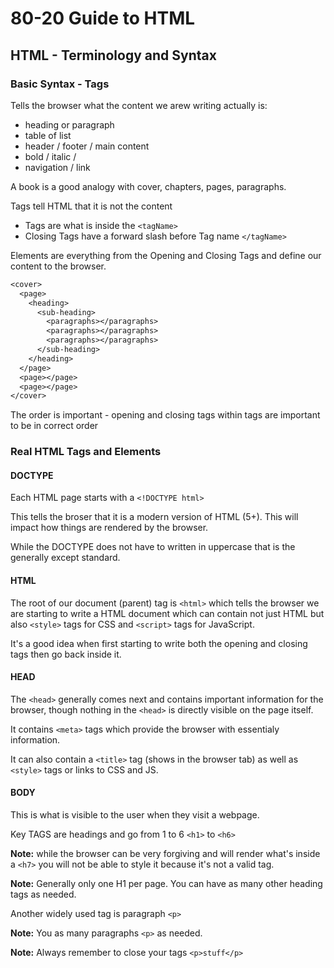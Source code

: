 # 80-20 Guide to HTML

## HTML - Terminology and Syntax

### Basic Syntax - Tags

Tells the browser what the content we arew writing actually is:

- heading or paragraph
- table of list
- header / footer / main content
- bold / italic / 
- navigation / link

A book is a good analogy with cover, chapters, pages, paragraphs.

Tags tell HTML that it is not the content

- Tags are what is inside the `<tagName>`
- Closing Tags have a forward slash before Tag name `</tagName>`
  
Elements are everything from the Opening and Closing Tags and define our content to the browser.

```default
<cover>
  <page>
    <heading>
      <sub-heading>
        <paragraphs></paragraphs>
        <paragraphs></paragraphs>
        <paragraphs></paragraphs>
      </sub-heading>
    </heading>
  </page>
  <page></page>
  <page></page>
</cover>
```

The order is important - opening and closing tags within tags are important to be in correct order

### Real HTML Tags and Elements

#### DOCTYPE

Each HTML page starts with a `<!DOCTYPE html>`

This tells the broser that it is a modern version of HTML (5+). This will impact how things are rendered by the browser.

While the DOCTYPE does not have to written in uppercase that is the generally except standard.

#### HTML

The root of our document (parent) tag is `<html>` which tells the browser we are starting to write a HTML document which can contain not just HTML but also `<style>` tags for CSS and `<script>` tags for JavaScript.

It's a good idea when first starting to write both the opening and closing tags then go back inside it.

#### HEAD

The `<head>` generally comes next and contains important information for the browser, though nothing in the `<head>` is directly visible on the page itself.

It contains `<meta>` tags which provide the browser with essentialy information.

It can also contain a `<title>` tag (shows in the browser tab) as well as `<style>` tags or links to CSS and JS.

#### BODY

This is what is visible to the user when they visit a webpage.

Key TAGS are headings and go from 1 to 6   `<h1>` to `<h6>`

**Note:** while the browser can be very forgiving and will render what's inside a `<h7>` you will not be able to style it because it's not a valid tag.

**Note:** Generally only one H1 per page. You can have as many other heading tags as needed.

Another widely used tag is paragraph  `<p>`

**Note:** You as many paragraphs `<p>` as needed.

**Note:** Always remember to close your tags `<p>stuff</p>`





